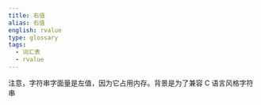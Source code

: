 ```yaml
---
title: 右值
alias: 右值
english: rvalue
type: glossary
tags:
  - 词汇表
  - rvalue
---
```


注意，字符串字面量是左值，因为它占用内存。背景是为了兼容 C 语言风格字符串
